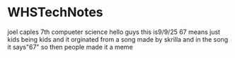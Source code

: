 # WHSTechNotes
joel caples 7th compueter science
hello guys this is9/9/25
67 means just kids being kids and it orginated from a song made by skrilla and in the song it says"67" so then people made it a meme
